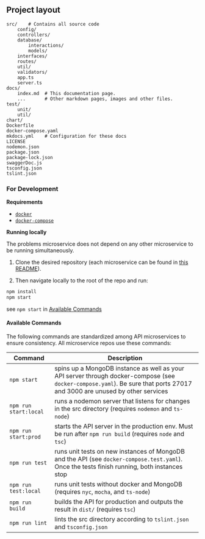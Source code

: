 ## Project layout

    src/    # Contains all source code
        config/
        controllers/
        database/
            interactions/
            models/
        interfaces/
        routes/
        util/
        validators/
        app.ts
        server.ts
    docs/
        index.md  # This documentation page.
        ...       # Other markdown pages, images and other files.
    test/
        unit/
        util/
    chart/
    Dockerfile
    docker-compose.yaml
    mkdocs.yml    # Configuration for these docs
    LICENSE
    nodemon.json
    package.json
    package-lock.json
    swaggerDoc.js
    tsconfig.json
    tslint.json

### For Development

**Requirements**

* [`docker`](https://www.docker.com/)
* [`docker-compose`](https://docs.docker.com/compose/)

**Running locally**

The problems microservice does not depend on any other microservice to be running simultaneously.

1. Clone the desired repository (each microservice can be found in [this README](https://github.com/competemcgill/wisp)).

2. Then navigate locally to the root of the repo and run:

```bash
npm install
npm start
```

see `npm start` in [Available Commands](#available-commands)

#### Available Commands

The following commands are standardized among API microservices to ensure consistency. All microservice repos use these commands:

| Command | Description |
| --- | --- |
| `npm start` | spins up a MongoDB instance as well as your API server through docker-compose (see `docker-compose.yaml`). Be sure that ports 27017 and 3000 are unused by other services |
| `npm run start:local` | runs a nodemon server that listens for changes in the src directory (requires `nodemon` and `ts-node`) |
| `npm run start:prod` | starts the API server in the production env. Must be run after `npm run build` (requires `node` and `tsc`) |
| `npm run test` | runs unit tests on new instances of MongoDB and the API (see `docker-compose.test.yaml`). Once the tests finish running, both instances stop 
| `npm run test:local` | runs unit tests without docker and MongoDB (requires `nyc`, `mocha`, and `ts-node`) |
| `npm run build` | builds the API for production and outputs the result in `dist/` (requires `tsc`) |
| `npm run lint` | lints the src directory according to `tslint.json` and `tsconfig.json` |


